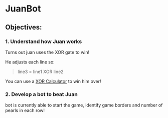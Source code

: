 # JuanBot
## Objectives:
### 1. Understand how Juan works
Turns out juan uses the XOR gate to win!

He adjusts each line so:
> line3 = line1 XOR line2

You can use a [XOR Calculator](http://xor.pw/) to win him over!
### 2. Develop a bot to beat Juan
bot is currently able to start the game, identify game borders and number of pearls in each row!
